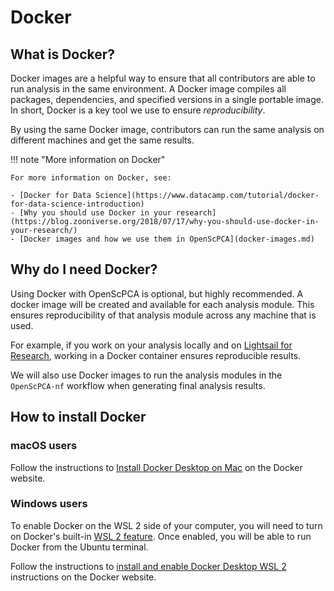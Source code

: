 # Docker

## What is Docker?

Docker images are a helpful way to ensure that all contributors are able to run analysis in the same environment.
A Docker image compiles all packages, dependencies, and specified versions in a single portable image.
In short, Docker is a key tool we use to ensure _reproducibility_.

By using the same Docker image, contributors can run the same analysis on different machines and get the same results.

!!! note "More information on Docker"

    For more information on Docker, see:

    - [Docker for Data Science](https://www.datacamp.com/tutorial/docker-for-data-science-introduction)
    - [Why you should use Docker in your research](https://blog.zooniverse.org/2018/07/17/why-you-should-use-docker-in-your-research/)
    - [Docker images and how we use them in OpenScPCA](docker-images.md)

## Why do I need Docker?

Using Docker with OpenScPCA is optional, but highly recommended.
A docker image will be created and available for each analysis module.
This ensures reproducibility of that analysis module across any machine that is used.

For example, if you work on your analysis locally and on [Lightsail for Research](../aws/index.md#lightsail-for-research-virtual-computing-with-aws), working in a Docker container ensures reproducible results.

We will also use Docker images to run the analysis modules in the `OpenScPCA-nf` workflow when generating final analysis results.

## How to install Docker

### macOS users

Follow the instructions to [Install Docker Desktop on Mac](https://docs.docker.com/desktop/install/mac-install/) on the Docker website.

### Windows users

To enable Docker on the WSL 2 side of your computer, you will need to turn on Docker's built-in [WSL 2 feature](https://docs.docker.com/desktop/wsl/).
Once enabled, you will be able to run Docker from the Ubuntu terminal.

Follow the instructions to [install and enable Docker Desktop WSL 2](https://docs.docker.com/desktop/wsl/#turn-on-docker-desktop-wsl-2) instructions on the Docker website.

